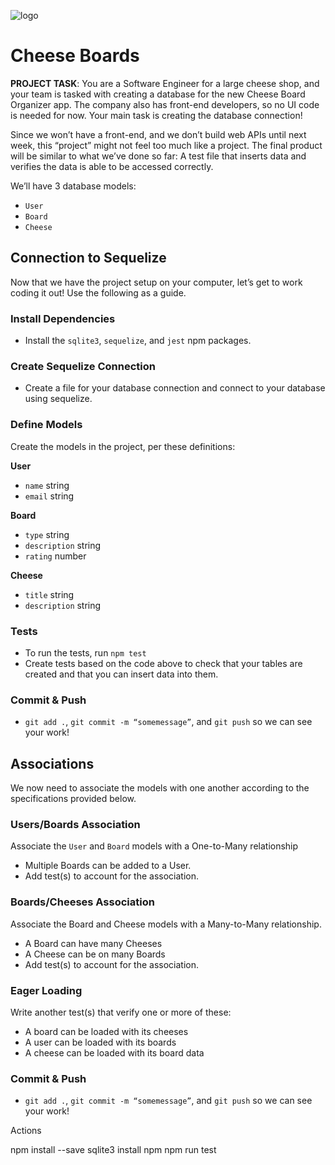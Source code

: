 ![logo](https://user-images.githubusercontent.com/44912347/202296600-c5f247d6-9616-49db-88f0-38433429d781.jpg)

# Cheese Boards

**PROJECT TASK**: You are a Software Engineer for a large cheese shop, and your team is tasked with creating a database for the new Cheese Board Organizer app. The company also has front-end developers, so no UI code is needed for now. Your main task is creating the database connection!

Since we won’t have a front-end, and we don’t build web APIs until next week, this “project” might not feel too much like a project. The final product will be similar to what we’ve done so far: A test file that inserts data and verifies the data is able to be accessed correctly.  

We’ll have 3 database models:
- `User`
- `Board`
- `Cheese`

## Connection to Sequelize
Now that we have the project setup on your computer, let’s get to work coding it out! Use the following as a guide.

### Install Dependencies
- Install the `sqlite3`, `sequelize`, and `jest` npm packages.

### Create Sequelize Connection
- Create a file for your database connection and connect to your database using sequelize.

### Define Models
Create the models in the project, per these definitions:

**User**
- `name` string
- `email` string

**Board**
- `type` string
- `description` string
- `rating` number

**Cheese**
- `title` string
- `description` string

### Tests
- To run the tests, run `npm test`
- Create tests based on the code above to check that your tables are created and that you can insert data into them.

### Commit & Push
- `git add .`, `git commit -m “somemessage”`, and `git push` so we can see your work!

## Associations
We now need to associate the models with one another according to the specifications provided below.

### Users/Boards Association
Associate the `User` and `Board` models with a One-to-Many relationship
- Multiple Boards can be added to a User.
- Add test(s) to account for the association.

### Boards/Cheeses Association
Associate the Board and Cheese models with a Many-to-Many relationship.
- A Board can have many Cheeses
- A Cheese can be on many Boards
- Add test(s) to account for the association.

### Eager Loading
Write another test(s) that verify one or more of these:
- A board can be loaded with its cheeses
- A user can be loaded with its boards
- A cheese can be loaded with its board data

### Commit & Push
- `git add .`, `git commit -m “somemessage”`, and `git push` so we can see your work!


Actions

npm install --save sqlite3
install npm 
npm run test
